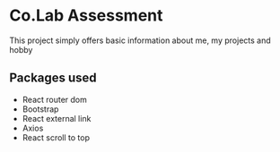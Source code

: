 # Co.Lab Assessment

This project simply offers basic information about me, my projects and hobby

## Packages used

- React router dom
- Bootstrap
- React external link
- Axios
- React scroll to top

